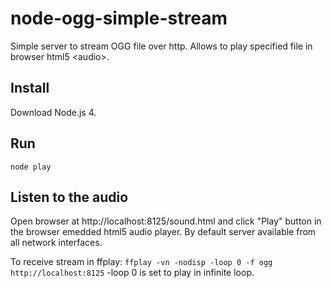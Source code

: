 # node-ogg-simple-stream
Simple server to stream OGG file over http. Allows to play specified file in browser html5 &lt;audio>.

## Install
Download Node.js 4.

## Run
```node play```

## Listen to the audio
Open browser at http://localhost:8125/sound.html and click "Play" button in the browser emedded html5 audio player.
By default server available from all network interfaces. 

To receive stream in ffplay:
```ffplay -vn -nodisp -loop 0 -f ogg http://localhost:8125```
-loop 0 is set to play in infinite loop.

